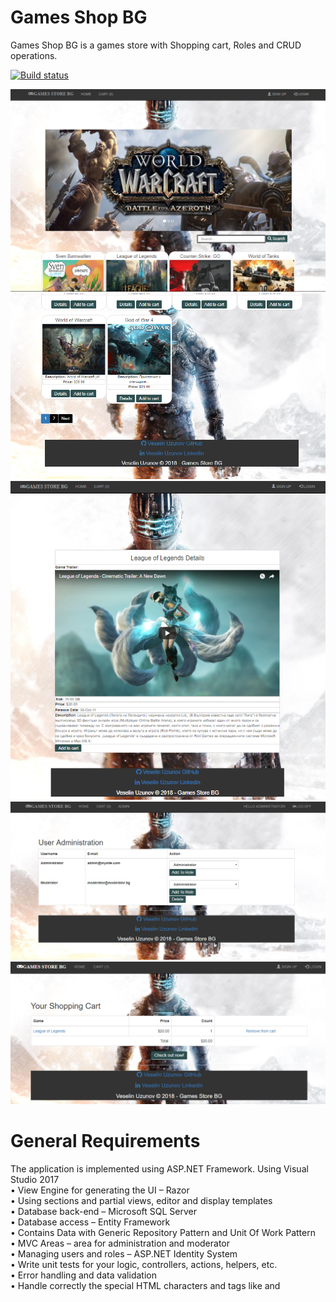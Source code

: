# Games Shop BG
Games Shop BG is a games store with Shopping cart, Roles and CRUD operations.

[![Build status](https://ci.appveyor.com/api/projects/status/3qef924tdwargsvf?svg=true)](https://ci.appveyor.com/project/V-Uzunov/gamesshopbg)

![Home-1](https://github.com/V-Uzunov/GamesShopBG/blob/master/Screenshots/Home-1.PNG)
![Home-2](https://github.com/V-Uzunov/GamesShopBG/blob/master/Screenshots/Home-2.PNG)
![Game-Details](https://github.com/V-Uzunov/GamesShopBG/blob/master/Screenshots/Game-Details.PNG)
![Admin-Panel](https://github.com/V-Uzunov/GamesShopBG/blob/master/Screenshots/Admin-Panel.PNG)
![Shopping-Cart](https://github.com/V-Uzunov/GamesShopBG/blob/master/Screenshots/ShoppingCart.PNG)

 # General Requirements
The application is implemented using ASP.NET Framework. Using Visual Studio 2017 <br />
•	View Engine for generating the UI – Razor<br />
•	Using sections and partial views, editor and display templates<br />
•	Database back-end – Microsoft SQL Server<br />
•	Database access – Entity Framework <br />
•	Contains Data with Generic Repository Pattern and Unit Of Work Pattern <br />
•	MVC Areas – area for administration and moderator<br />
•	Managing users and roles – ASP.NET Identity System<br />
•	Write unit tests for your logic, controllers, actions, helpers, etc.<br />
•	Error handling and data validation<br />
•	Handle correctly the special HTML characters and tags like and <script> (escape special characters).<br />
•	Dependency Injection - DI Container (Ninject)<br />
•	AutoMapping<br />
•	Prevent from security vulnerabilities like SQL Injection, XSS, CSRF, parameter tampering, etc.<br />
	
 # Additional Requirements
Best practices for Object-oriented design and High-quality code<br />
•	Data encapsulation<br />
•	Exception handling<br />
•	OOP Principles<br />
•	Strong cohesion and loose coupling<br />
•	Correctly format and structure the code, naming identifiers and readable code<br />
•	Well looking user interface<br />
•	Good usability<br />
•	Supporting of all modern Web browsers<br />
•	Using caching where appropriate<br />
•	Using source control system - GitHub<br />

